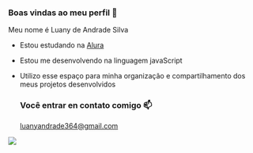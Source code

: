 ### Boas vindas ao meu perfil 💙

Meu nome é Luany de Andrade Silva

- Estou estudando na [Alura](https://www.alura.com.br)
- Estou me desenvolvendo na linguagem javaScript
- Utilizo esse espaço para minha organização e compartilhamento dos meus projetos desenvolvidos

  ### Você entrar en contato comigo  📫

  luanyandrade364@gmail.com



![](https://media.tenor.com/UqrVzBu6zVUAAAAi/suga-bts.gif)


